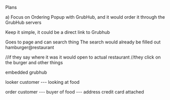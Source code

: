 Plans


a) Focus on Ordering
Popup with GrubHub, and it would order it through the GrubHub servers

Keep it simple, it could be a direct link to Grubhub


Goes to page and can search thing
The search would already be filled out hamburger@restaurant


//if they say where it was it would open to actual restaurant
//they click on the burger and other things


embedded grubhub


looker customer --- looking at food

order customer --- buyer of food --- address credit card attached
